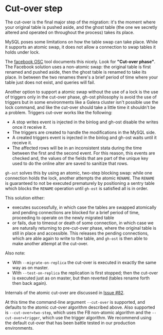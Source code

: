 # Cut-over step

The cut-over is the final major step of the migration: it's the moment where your original table is pushed aside, and the ghost table (the one we secretly altered and operated on throughout the process) takes its place.

MySQL poses some limitations on how the table swap can take place. While it supports an atomic swap, it does not allow a connection to swap tables it holds under lock.

The [facebook OSC](https://www.facebook.com/notes/mysql-at-facebook/online-schema-change-for-mysql/430801045932/) tool documents this nicely. Look for **"Cut-over phase"**. The Facebook solution uses a non-atomic swap: the original table is first renamed and pushed aside, then the ghost table is renamed to take its place. In between the two renames there's a brief period of time where your table just does not exist, and queries will fail.

Another option to support a atomic swap without the use of a lock is the use of triggers only in the cut-over phase,
gh-ost philosophy is avoid the use of triggers but in some environments like a Galera cluster isn't possible use the
lock command, and like the cut-over should take a little time it shouldn't be a problem. Triggers cut-over works like the following:

- A stop writes event is injected in the binlog and gh-ost disable the writes once it receive it.
- The triggers are created to handle the modifications in the MySQL side.
- A created triggers event is injected in the binlog and gh-ost waits until it receive it.
- The affected rows will be in an inconsistent stata during the time between the first and the second event. For this reason, this events are checked and, the values of the fields that are part of the unique key used to do the online alter are saved to sanitize that rows.

`gh-ost` solves this by using an atomic, two-step blocking swap: while one connection holds the lock, another attempts the atomic `RENAME`. The `RENAME` is guaranteed to not be executed prematurely by positioning a sentry table which blocks the `RENAME` operation until `gh-ost` is satisfied all is in order.

This solution either:
- executes successfully, in which case the tables are swapped atomically and pending connections are blocked for a brief period of time, proceeding to operate on the newly migrated table
- or fails, due to timeout or death of some connection, in which case we are naturally returning to pre-cut-over phase, where the original table is still in place and accessible. This releases the pending connections, which are able again to write to the table, and `gh-ost` is then able to make another attempt at the cut-over.

Also note:
- With `--migrate-on-replica` the cut-over is executed in exactly the same way as on master.
- With `--test-on-replica` the replication is first stopped; then the cut-over is executed just as on master, but then reverted (tables rename forth then back again).

Internals of the atomic cut-over are discussed in [Issue #82](https://github.com/github/gh-ost/issues/82).

At this time the command-line argument `--cut-over` is supported, and defaults to the atomic cut-over algorithm described above. Also supported is `--cut-over=two-step`, which uses the FB non-atomic algorithm and the `--cut-over=trigger`, which use the trigger algorithm. We recommend using the default cut-over that has been battle tested in our production environments.
